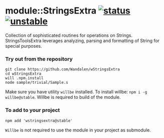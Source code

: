 
# module::StringsExtra [![status](https://github.com/Wandalen/wStringsExtra/actions/workflows/StandardPublish.yml/badge.svg)](https://github.com/Wandalen/wStringsExtra/actions/workflows/StandardPublish.yml) [![unstable](https://img.shields.io/badge/stability-unstable-yellow.svg)](https://github.com/emersion/stability-badges#unstable)

Collection of sophisticated routines for operations on Strings. StringsToolsExtra leverages analyzing, parsing and formatting of String for special purposes.


### Try out from the repository

```
git clone https://github.com/Wandalen/wStringsExtra
cd wStringsExtra
will .npm.install
node sample/trivial/Sample.s
```

Make sure you have utility `willbe` installed. To install willbe: `npm i -g willbe@stable`. Willbe is required to build of the module.

### To add to your project

```
npm add 'wstringsextra@stable'
```

`Willbe` is not required to use the module in your project as submodule.

